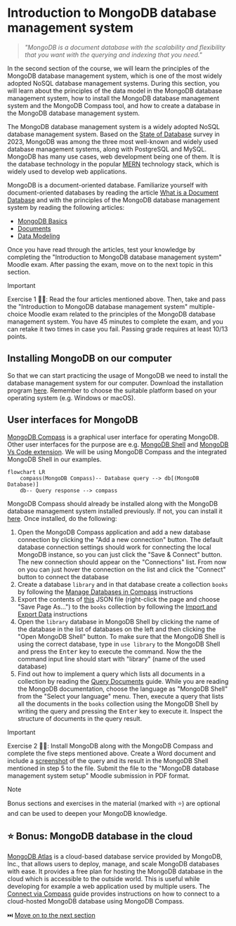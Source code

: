 # Introduction to MongoDB database management system

> _"MongoDB is a document database with the scalability and flexibility that you want with the querying and indexing that you need."_

In the second section of the course, we will learn the principles of the MongoDB database management system, which is one of the most widely adopted NoSQL database management systems. During this section, you will learn about the principles of the data model in the MongoDB database management system, how to install the MongoDB database management system and the MongoDB Compass tool, and how to create a database in the MongoDB database management system.

The MongoDB database management system is a widely adopted NoSQL database management system. Based on the [State of Database](https://stateofdb.com/) survey in 2023, MongoDB was among the three most well-known and widely used database management systems, along with PostgreSQL and MySQL. MongoDB has many use cases, web development being one of them. It is the database technology in the popular [MERN](https://www.mongodb.com/resources/languages/mern-stack) technology stack, which is widely used to develop web applications.

MongoDB is a document-oriented database. Familiarize yourself with document-oriented databases by reading the article [What is a Document Database](https://www.mongodb.com/resources/basics/databases/document-databases) and with the principles of the MongoDB database management system by reading the following articles:

- [MongoDB Basics](https://www.mongodb.com/resources/products/fundamentals/basics)
- [Documents](https://www.mongodb.com/docs/manual/core/document/)
- [Data Modeling](https://www.mongodb.com/docs/manual/data-modeling/)

Once you have read through the articles, test your knowledge by completing the "Introduction to MongoDB database management system" Moodle exam. After passing the exam, move on to the next topic in this section.

> [!IMPORTANT]  
> Exercise 1 👨‍💻: Read the four articles mentioned above. Then, take and pass the "Introduction to MongoDB database management system" multiple-choice Moodle exam related to the principles of the MongoDB database management system. You have 45 minutes to complete the exam, and you can retake it two times in case you fail. Passing grade requires at least 10/13 points.

## Installing MongoDB on our computer

So that we can start practicing the usage of MongoDB we need to install the database management system for our computer. Download the installation program [here](https://www.mongodb.com/try/download/community). Remember to choose the suitable platform based on your operating system (e.g. Windows or macOS).

## User interfaces for MongoDB

[MongoDB Compass](https://www.mongodb.com/products/tools/compass) is a graphical user interface for operating MongoDB. Other user interfaces for the purpose are e.g. [MongoDB Shell](https://www.mongodb.com/docs/mongodb-shell/) and [MongoDB Vs Code extension]( https://www.mongodb.com/products/tools/vs-code). We will be using MongoDB Compass and the integrated MongoDB Shell in our examples.

```mermaid
flowchart LR
    compass(MongoDB Compass)-- Database query --> db[(MongoDB Database)]
    db-- Query response --> compass
```

MongoDB Compass should already be installed along with the MongoDB database management system installed previously. If not, you can install it [here](https://www.mongodb.com/try/download/compass). Once installed, do the following:

1. Open the MongoDB Compass application and add a new database connection by clicking the "Add a new connection" button. The default database connection settings should work for connecting the local MongoDB instance, so you can just click the "Save & Connect" button. The new connection should appear on the "Connections" list. From now on you can just hover the connection on the list and click the "Connect" button to connect the database
2. Create a database `library` and in that database create a collection `books` by following the [Manage Databases in Compass](https://www.mongodb.com/docs/compass/current/databases/) instructions
3. Export the contents of [this](https://raw.githubusercontent.com/Kaltsoon/nosql/refs/heads/main/material/library.json) JSON file (right-click the page and choose "Save Page As...") to the `books` collection by following the [Import and Export Data](https://www.mongodb.com/docs/compass/current/import-export/) instructions
4. Open the `library` database in MongoDB Shell by clicking the name of the database in the list of databases on the left and then clicking the "Open MongoDB Shell" button. To make sure that the MongoDB Shell is using the correct database, type in `use library` to the MongoDB Shell and press the <kbd>Enter</kbd> key to execute the command. Now the the command input line should start with "library" (name of the used database)
5. Find out how to implement a query which lists all documents in a collection by reading the [Query Documents](https://www.mongodb.com/docs/manual/tutorial/query-documents/) guide. While you are reading the MongoDB documentation, choose the language as "MongoDB Shell" from the "Select your language" menu. Then, execute a query that lists all the documents in the `books` collection using the MongoDB Shell by writing the query and pressing the <kbd>Enter</kbd> key to execute it. Inspect the structure of documents in the query result.

> [!IMPORTANT]  
> Exercise 2 👨‍💻: Install MongoDB along with the MongoDB Compass and complete the five steps mentioned above. Create a Word document and include a [screenshot](https://www.take-a-screenshot.org/) of the query and its result in the MongoDB Shell mentioned in step 5 to the file. Submit the file to the "MongoDB database management system setup" Moodle submission in PDF format.

> [!NOTE]
> Bonus sections and exercises in the material (marked with ⭐) are optional and can be used to deepen your MongoDB knowledge.

## ⭐ Bonus: MongoDB database in the cloud

[MongoDB Atlas](https://www.mongodb.com/atlas) is a cloud-based database service provided by MongoDB, Inc., that allows users to deploy, manage, and scale MongoDB databases with ease. It provides a free plan for hosting the MongoDB database in the cloud which is accessible to the outside world. This is useful while developing for example a web application used by multiple users. The [Connect via Compass](https://www.mongodb.com/docs/atlas/compass-connection/) guide provides instructions on how to connect to a cloud-hosted MongoDB database using MongoDB Compass.

⏭️ [Move on to the next section](./3-mongo-operations.md)
